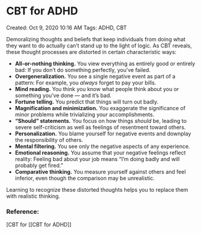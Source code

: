 # CBT for ADHD

Created: Oct 9, 2020 10:16 AM
Tags: ADHD, CBT

Demoralizing thoughts and beliefs that keep individuals from doing what they want to do actually can’t stand up to the light of logic. As CBT reveals, these thought processes are distorted in certain characteristic ways:

- **All-or-nothing thinking.** You view everything as entirely good or entirely bad: If you don’t do something perfectly, you’ve failed.
- **Overgeneralization.** You see a single negative event as part of a pattern: For example, you *always* forget to pay your bills.
- **Mind reading.** You think you know what people think about you or something you’ve done — and it’s bad.
- **Fortune telling.** You predict that things will turn out badly.
- **Magnification and minimization.** You exaggerate the significance of minor problems while trivializing your accomplishments.
- **“Should” statements.** You focus on how things *should* be, leading to severe self-criticism as well as feelings of resentment toward others.
- **Personalization.** You blame yourself for negative events and downplay the responsibility of others.
- **Mental filtering.** You see only the negative aspects of any experience.
- **Emotional reasoning.** You assume that your negative feelings reflect reality: Feeling bad about your job means “I’m doing badly and will probably get fired.”
- **Comparative thinking.** You measure yourself against others and feel inferior, even though the comparison may be unrealistic.

Learning to recognize these distorted thoughts helps you to replace them with realistic thinking.

### Reference:

[CBT for [[CBT for ADHD]]